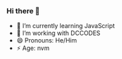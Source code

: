 ### Hi there 👋

- 🌱 I’m currently learning JavaScript
- 👯 I’m working with DCCODES
- 😄 Pronouns: He/Him
- ⚡ Age: nvm
